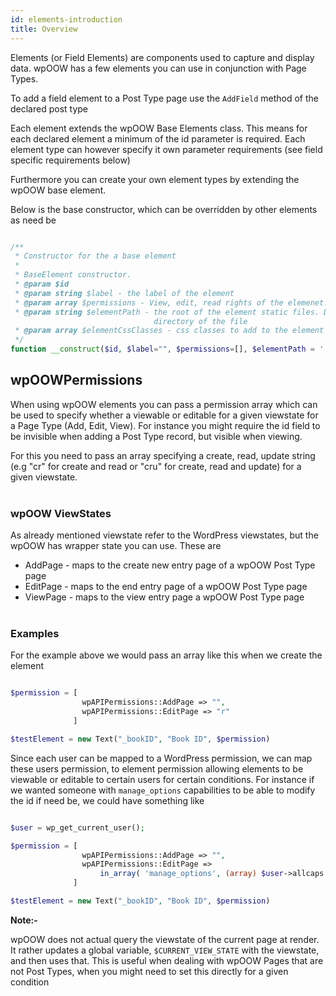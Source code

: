 ```yaml
---
id: elements-introduction
title: Overview
---
```


Elements (or Field Elements) are components used to capture and display data. wpOOW has a few elements you can use in  conjunction with Page Types.

To add a field element to a Post Type page use the `AddField` method of the declared post type

Each element extends the wpOOW Base Elements class. This means for each declared element a minimum of the id parameter is required. Each element type can however specify it own parameter requirements (see field specific requirements below)

Furthermore you can create your own element types by extending the wpOOW base element.

Below is the base constructor, which can be overridden by other elements as need be

```php

/**
 * Constructor for the a base element
 *
 * BaseElement constructor.
 * @param $id
 * @param string $label - the label of the element
 * @param array $permissions - View, edit, read rights of the elemenet. See wpOOWPermissions below
 * @param string $elementPath - the root of the element static files. Defaults to the
                                directory of the file
 * @param array $elementCssClasses - css classes to add to the element
 */
function __construct($id, $label="", $permissions=[], $elementPath = '', $elementCssClasses=[])

```

## wpOOWPermissions

When using wpOOW elements you can pass a permission array which can be used to specify whether
 a viewable or editable for a given viewstate for a Page Type (Add, Edit, View). For instance
 you might require the id field to be invisible when adding a Post Type record, but visible
 when viewing.

For this you need to pass an array specifying a create, read, update string (e.g "cr" for
create and read or "cru" for create, read and update) for a given viewstate. <br><br>

### wpOOW ViewStates

As already mentioned viewstate refer to the WordPress viewstates, but the wpOOW has wrapper state
you can use. These are

* AddPage - maps to the create new entry page of a wpOOW Post Type page
* EditPage - maps to the end entry page of a wpOOW Post Type page
* ViewPage - maps to the view entry page a wpOOW Post Type page <br><br>


### Examples

For the example above we would pass an array like this when we create the element

```php

$permission = [
                wpAPIPermissions::AddPage => "",
                wpAPIPermissions::EditPage => "r"
              ]

$testElement = new Text("_bookID", "Book ID", $permission)
```

Since each user can be mapped to a WordPress permission, we can map these users permission, to
element permission allowing elements to be viewable or editable to certain users for certain conditions.
For instance if we wanted someone with `manage_options` capabilities to be able to modify the id if need be, we could
have something like

```php

$user = wp_get_current_user();

$permission = [
                wpAPIPermissions::AddPage => "",
                wpAPIPermissions::EditPage =>
                    in_array( 'manage_options', (array) $user->allcaps ) ? "ru" : "r"
              ]

$testElement = new Text("_bookID", "Book ID", $permission)
```

**Note:-**

wpOOW does not actual query the viewstate of the current page at render. It rather updates a global variable,
`$CURRENT_VIEW_STATE` with the viewstate, and then uses that. This is useful when dealing with wpOOW Pages
that are not Post Types, when you might need to set this directly for a given condition